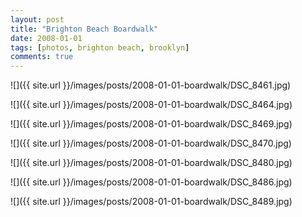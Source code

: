 ```yaml
---
layout: post
title: "Brighton Beach Boardwalk"
date: 2008-01-01
tags: [photos, brighton beach, brooklyn]
comments: true
---
```

![]({{ site.url }}/images/posts/2008-01-01-boardwalk/DSC_8461.jpg)

![]({{ site.url }}/images/posts/2008-01-01-boardwalk/DSC_8464.jpg)

![]({{ site.url }}/images/posts/2008-01-01-boardwalk/DSC_8469.jpg)

![]({{ site.url }}/images/posts/2008-01-01-boardwalk/DSC_8470.jpg)

![]({{ site.url }}/images/posts/2008-01-01-boardwalk/DSC_8480.jpg)

![]({{ site.url }}/images/posts/2008-01-01-boardwalk/DSC_8486.jpg)

![]({{ site.url }}/images/posts/2008-01-01-boardwalk/DSC_8489.jpg)
